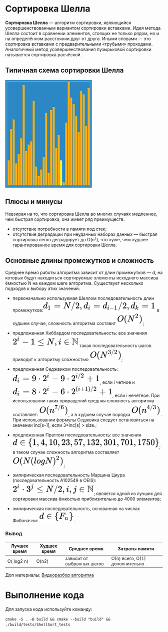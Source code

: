 # Сортировка Шелла

**Сортировка Шелла** — алгоритм сортировки, являющийся усовершенствованным вариантом сортировки вставками. Идея метода Шелла состоит в сравнении элементов, стоящих не только рядом, но и на определённом расстоянии друг от друга. Иными словами — это сортировка вставками с предварительными «грубыми» проходами. Аналогичный метод усовершенствования пузырьковой сортировки называется сортировка расчёской.

## Типичная схема сортировки Шелла

![ShellSort](./images/Sorting_shellsort_anim.gif) 


## Плюсы и минусы

Невзирая на то, что сортировка Шелла во многих случаях медленнее, чем быстрая сортировка, она имеет ряд преимуществ:

+ отсутствие потребности в памяти под стек;
+ отсутствие деградации при неудачных наборах данных — быстрая сортировка легко деградирует до O(n²), что хуже, чем худшее гарантированное время для сортировки Шелла.

## Основные длины промежутков и сложность

Среднее время работы алгоритма зависит от длин промежутков — d, на которых будут находиться сортируемые элементы исходного массива ёмкостью N на каждом шаге алгоритма. Существует несколько подходов к выбору этих значений:

+   первоначально используемая Шеллом последовательность длин промежутков:![](./images/6787e44fb46b003c6ad48146b2a7cb601fbb4612.svg) в худшем случае, сложность алгоритма составит ![](./images/e5d43a3df904fa4d7220f5b86285298aa36d969b.svg);

+   предложенная Хиббардом последовательность: все значения ![](./images/1d0ae414fdd98fca4eb79b02aba42f8a390516c8.svg) такая последовательность шагов приводит к алгоритму сложностью ![](./images/0ff8d577486acc6b703329c55525ac87909501bf.svg);

+   предложенная Седжвиком последовательность: ![](./images/a1fe63653ace9a018f135f818bb963a2e23dc256.svg), если i четное и ![](./images/b455e9cb3e3b6a39e7a44b6121faf0d9b3e1ce14.svg), если i нечетное. При использовании таких приращений средняя сложность алгоритма составляет: ![](./images/d38fdcc1b94c0810992aeb5f393fc9823de3b1bb.svg), а в худшем случае порядка ![](./images/a0395f81d3c0239090b4f92eb4a7165626ae0af6.svg). При использовании формулы Седжвика следует остановиться на значении inc[s-1], если 3*inc[s] > size.;

+   предложенная Праттом последовательность: все значения ![](./images/7a8ba75f5e7e516b36ae619aad63fbb217581105.svg); в таком случае сложность алгоритма составляет ![](./images/ee3e458584d2200531ea0e202d9f75f75fc6abcc.svg);

+   эмпирическая последовательность Марцина Циура (последовательность A102549 в OEIS): ![](./images/79a785152eb92340d25530453b84c9dea878e65a.svg); является одной из лучших для сортировки массива ёмкостью приблизительно до 4000 элементов;

+   эмпирическая последовательность, основанная на числах Фибоначчи: ![](./images/97668832f7d61fe23be6ee2dd11667319754dfea.svg).

### Вывод

Лучшее время  | Худшее время| Среднее время              | Затраты памяти
------------- | ----------  | -------------------------- | ----------
O( log2 n)    | O(n2)       | зависит от выбранных шагов | О(n) всего, O(1) дополнительно

Доп материалы:
[Видеоразбор алгоритма](https://www.youtube.com/watch?v=7hSjLR0iM-Q)


# Выполнение кода
 Для запуска кода используйте команду:

`cmake -S . -B build && cmake --build "build" && ./build/tests/ShellSort_tests`